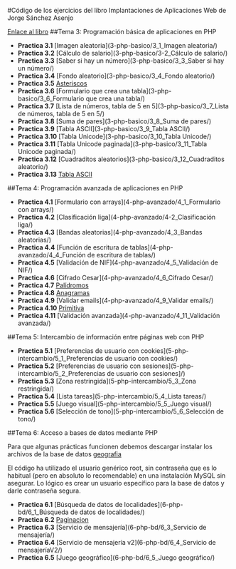 #Código de los ejercicios del libro Implantaciones de Aplicaciones Web de Jorge Sánchez Asenjo

[Enlace al libro](http://www.jorgesanchez.net/libro-iaw)
##Tema 3: Programación básica de aplicaciones en PHP
* **Practica 3.1** [Imagen aleatoria](3-php-basico/3_1_Imagen aleatoria/) 
* **Practica 3.2** [Cálculo de salario](3-php-basico/3-2_Cálculo de salario/) 
* **Practica 3.3** [Saber si hay un número](3-php-basico/3_3_Saber si hay un número/) 
* **Practica 3.4** [Fondo aleatorio](3-php-basico/3_4_Fondo aleatorio/) 
* **Practica 3.5** [Asteriscos](3-php-basico/3_5_Asteriscos/) 
* **Practica 3.6** [Formulario que crea una tabla](3-php-basico/3_6_Formulario que crea una tabla/) 
* **Practica 3.7** [Lista de números, tabla de 5 en 5](3-php-basico/3_7_Lista de números, tabla de 5 en 5/) 
* **Practica 3.8** [Suma de pares](3-php-basico/3_8_Suma de pares/) 
* **Practica 3.9** [Tabla ASCII](3-php-basico/3_9_Tabla ASCII/) 
* **Practica 3.10** [Tabla Unicode](3-php-basico/3_10_Tabla Unicode/) 
* **Practica 3.11** [Tabla Unicode paginada](3-php-basico/3_11_Tabla Unicode paginada/) 
* **Practica 3.12** [Cuadraditos aleatorios](3-php-basico/3_12_Cuadraditos aleatorio/) 
* **Practica 3.13** [Tabla ASCII](3-php-basico/practica-3-13/) 

##Tema 4: Programación avanzada de aplicaciones en PHP
* **Practica 4.1** [Formulario con arrays](4-php-avanzado/4_1_Formulario con arrays/) 
* **Practica 4.2** [Clasificación liga](4-php-avanzado/4-2_Clasificación liga/)
* **Practica 4.3** [Bandas aleatorias](4-php-avanzado/4_3_Bandas aleatorias/) 
* **Practica 4.4** [Función de escritura de tablas](4-php-avanzado/4_4_Función de escritura de tablas/) 
* **Practica 4.5** [Validación de NIF](4-php-avanzado/4_5_Validación de NIF/) 
* **Practica 4.6** [Cifrado Cesar](4-php-avanzado/4_6_Cifrado Cesar/) 
* **Practica 4.7** [Palídromos](4-php-avanzado/4_7_Palídromos]/) 
* **Practica 4.8** [Anagramas](4-php-avanzado/4_8_Anagramas/) 
* **Practica 4.9** [Validar emails](4-php-avanzado/4_9_Validar emails/) 
* **Practica 4.10** [Primitiva](4-php-avanzado/4_10_Primitiva/) 
* **Practica 4.11** [Validación avanzada](4-php-avanzado/4_11_Validación avanzada/) 

##Tema 5: Intercambio de información entre páginas web con PHP
* **Practica 5.1** [Preferencias de usuario con cookies](5-php-intercambio/5_1_Preferencias de usuario con cookies/) 
* **Practica 5.2** [Preferencias de usuario con sesiones](5-php-intercambio/5_2_Preferencias de usuario con sesiones]/) 
* **Practica 5.3** [Zona restringida](5-php-intercambio/5_3_Zona restringida/) 
* **Practica 5.4** [Lista tareas](5-php-intercambio/5_4_Lista tareas/) 
* **Practica 5.5** [Juego visual](5-php-intercambio/5_5_Juego visual/) 
* **Practica 5.6** [Selección de tono](5-php-intercambio/5_6_Selección de tono/) 

##Tema 6: Acceso a bases de datos mediante PHP

Para que algunas prácticas funcionen debemos descargar instalar los archivos de la 
base de datos [geografia](6-php-bd/geografia)  

El código ha utilizado el usuario genérico root, sin contraseña 
que es lo habitual (pero en absoluto lo recomendable) en
una instalación MySQL sin asegurar. Lo lógico es crear un
usuario específico para la base de datos y darle contraseña segura.

* **Practica 6.1** [Búsqueda de datos de localidades](6-php-bd/6_1_Búsqueda de datos de localidades/)
* **Practica 6.2** [Paginacion](6-php-bd/6_2_Paginacion/)
* **Practica 6.3** [Servicio de mensajería](6-php-bd/6_3_Servicio de mensajería/)
* **Practica 6.4** [Servicio de mensajería v2](6-php-bd/6_4_Servicio de mensajeríaV2/)
* **Practica 6.5** [Juego geográfico](6-php-bd/6_5_Juego geográfico/)
 
